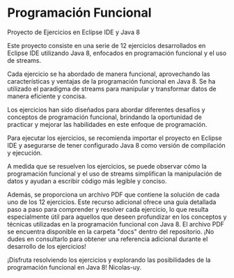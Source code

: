 # Programación Funcional

Proyecto de Ejercicios en Eclipse IDE y Java 8

Este proyecto consiste en una serie de 12 ejercicios desarrollados en Eclipse IDE utilizando Java 8, enfocados en programación funcional y el uso de streams.

Cada ejercicio se ha abordado de manera funcional, aprovechando las características y ventajas de la programación funcional en Java 8. Se ha utilizado el paradigma de streams para manipular y transformar datos de manera eficiente y concisa.

Los ejercicios han sido diseñados para abordar diferentes desafíos y conceptos de programación funcional, brindando la oportunidad de practicar y mejorar las habilidades en este enfoque de programación.

Para ejecutar los ejercicios, se recomienda importar el proyecto en Eclipse IDE y asegurarse de tener configurado Java 8 como versión de compilación y ejecución.

A medida que se resuelven los ejercicios, se puede observar cómo la programación funcional y el uso de streams simplifican la manipulación de datos y ayudan a escribir código más legible y conciso.

Además, se proporciona un archivo PDF que contiene la solución de cada uno de los 12 ejercicios. Este recurso adicional ofrece una guía detallada paso a paso para comprender y resolver cada ejercicio, lo que resulta especialmente útil para aquellos que deseen profundizar en los conceptos y técnicas utilizadas en la programación funcional con Java 8. El archivo PDF se encuentra disponible en la carpeta "docs" dentro del repositorio. ¡No dudes en consultarlo para obtener una referencia adicional durante el desarrollo de los ejercicios!

¡Disfruta resolviendo los ejercicios y explorando las posibilidades de la programación funcional en Java 8!
Nicolas-uy.
